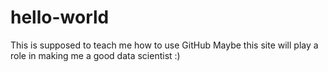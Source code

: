 # hello-world
This is supposed to teach me how to use GitHub
Maybe this site will play a role in making me a good data scientist :)

